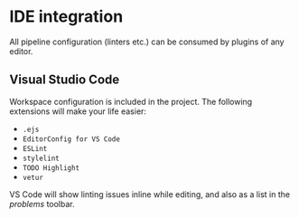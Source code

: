 
# IDE integration

All pipeline configuration (linters etc.) can be consumed by plugins of any editor.

## Visual Studio Code

Workspace configuration is included in the project. The following extensions will make your life easier:

- `.ejs`
- `EditorConfig for VS Code`
- `ESLint`
- `stylelint`
- `TODO Highlight`
- `vetur`

VS Code will show linting issues inline while editing, and also as a list in the _problems_ toolbar.
